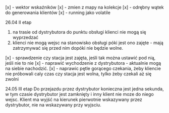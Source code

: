 [x] - wektor wskaźników
[x] - zmien z mapy na kolekcje
[x] - odrębny wątek do generowania klientów
[x] - running jako volatile

26.04
II etap
1. na trasie od dystrybutora do punktu obsługi klienci nie mogą się wyprzedzać 
2. klienci nie mogą wejsc na stanowisko obsługi póki jest ono zajęte - mają zatrzymywać się przed nim dopóki nie będzie wolne.

[x] - sprawdzenie czy stacja jest zajęta, jeśli tak można ustawić pod nią, jeśli nie to nie
[x] - naprawić wychodzenie z dystrybutora - aktualnie mogą na siebie nachodzić.
[x] - naprawic pętle gorącego czekania, żeby kliencie nie próbowali caly czas czy stacja jest wolna, tylko żeby czekali aż się zwolni

24.05
III etap
Do przejazdu przez dystrybutor konieczna jest jedna sekunda, w tym czasie dystrybutor jest zamknięty i inny klient nie moze do niego wejsc. Klient ma wyjść na kierunek pierwotnie wskazywany przez dystrybutor, nie na wskazywany przy wyjsciu.